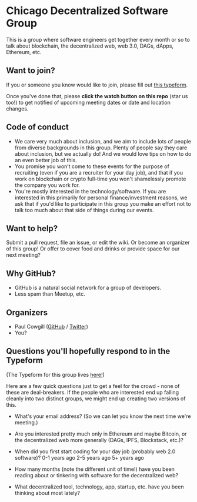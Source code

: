# Chicago Decentralized Software Group

This is a group where software engineers get together every month or so to talk about blockchain, the decentralized web, web 3.0, DAGs, dApps, Ethereum, etc.

## Want to join?

If you or someone you know would like to join, please fill out [this typeform](https://bit.ly/decentralized-software-chicago).

Once you've done that, please **click the watch button on this repo** (star us too!) to get notified of upcoming meeting dates or date and location changes.

## Code of conduct

- We care very much about inclusion, and we aim to include lots of people from diverse backgrounds in this group. Plenty of people say they care about inclusion, but we actually do! And we would love tips on how to do an even better job of this.
- You promise you won’t come to these events for the purpose of recruiting (even if you are a recruiter for your day job), and that if you work on blockchain or crypto full-time you won't shamelessly promote the company you work for.
- You're mostly interested in the technology/software. If you are interested in this primarily for personal finance/investment reasons, we ask that if you'd like to participate in this group you make an effort not to talk too much about that side of things during our events.

## Want to help?

Submit a pull request, file an issue, or edit the wiki. Or become an organizer of this group! Or offer to cover food and drinks or provide space for our next meeting?

## Why GitHub?

- GitHub is a natural social network for a group of developers.
- Less spam than Meetup, etc.

## Organizers

- Paul Cowgill ([GitHub](https://github.com/pcowgill) / [Twitter](https://twitter.com/paulcowgill))
- You?

## Questions you'll hopefully respond to in the Typeform

(The Typeform for this group lives [here!](https://bit.ly/decentralized-software-chicago))

Here are a few quick questions just to get a feel for the crowd - none of these are deal-breakers. If the people who are interested end up falling cleanly into two distinct groups, we might end up creating two versions of this.

- What's your email address? (So we can let you know the next time we're meeting.)

- Are you interested pretty much only in Ethereum and maybe Bitcoin, or the decentralized web more generally (DAGs, IPFS, Blockstack, etc.)?

- When did you first start coding for your day job (probably web 2.0 software)?
  0-1 years ago
  2-5 years ago
  5+ years ago

- How many months (note the different unit of time!) have you been reading about or tinkering with software for the decentralized web?

- What decentralized tool, technology, app, startup, etc. have you been thinking about most lately?
